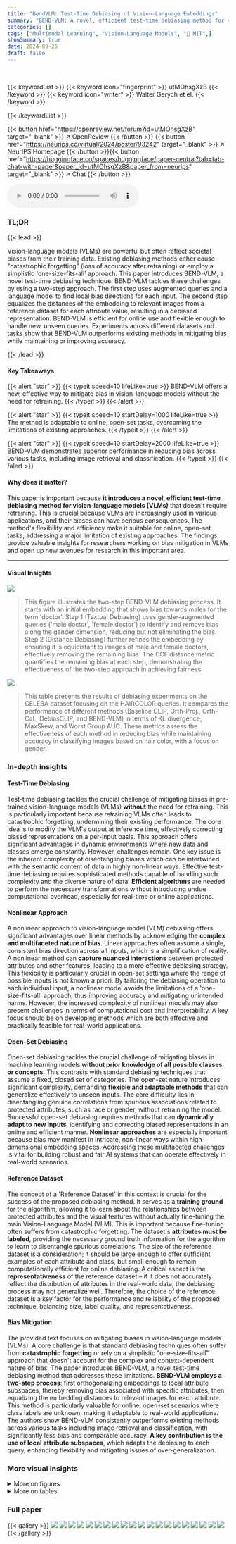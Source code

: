 ```yaml
---
title: "BendVLM: Test-Time Debiasing of Vision-Language Embeddings"
summary: "BEND-VLM: A novel, efficient test-time debiasing method for vision-language models, resolving bias without retraining."
categories: []
tags: ["Multimodal Learning", "Vision-Language Models", "🏢 MIT",]
showSummary: true
date: 2024-09-26
draft: false
---
```


<br>

{{< keywordList >}}
{{< keyword icon="fingerprint" >}} utMOhsgXzB {{< /keyword >}}
{{< keyword icon="writer" >}} Walter Gerych et el. {{< /keyword >}}
 
{{< /keywordList >}}

{{< button href="https://openreview.net/forum?id=utMOhsgXzB" target="_blank" >}}
↗ OpenReview
{{< /button >}}
{{< button href="https://neurips.cc/virtual/2024/poster/93242" target="_blank" >}}
↗ NeurIPS Homepage
{{< /button >}}{{< button href="https://huggingface.co/spaces/huggingface/paper-central?tab=tab-chat-with-paper&paper_id=utMOhsgXzB&paper_from=neurips" target="_blank" >}}
↗ Chat
{{< /button >}}



<audio controls>
    <source src="https://ai-paper-reviewer.com/utMOhsgXzB/podcast.wav" type="audio/wav">
    Your browser does not support the audio element.
</audio>


### TL;DR


{{< lead >}}

Vision-language models (VLMs) are powerful but often reflect societal biases from their training data. Existing debiasing methods either cause "catastrophic forgetting" (loss of accuracy after retraining) or employ a simplistic 'one-size-fits-all' approach. This paper introduces BEND-VLM, a novel test-time debiasing technique. BEND-VLM tackles these challenges by using a two-step approach. The first step uses augmented queries and a language model to find local bias directions for each input. The second step equalizes the distances of the embedding to relevant images from a reference dataset for each attribute value, resulting in a debiased representation. BEND-VLM is efficient for online use and flexible enough to handle new, unseen queries.  Experiments across different datasets and tasks show that BEND-VLM outperforms existing methods in mitigating bias while maintaining or improving accuracy.

{{< /lead >}}


#### Key Takeaways

{{< alert "star" >}}
{{< typeit speed=10 lifeLike=true >}} BEND-VLM offers a new, effective way to mitigate bias in vision-language models without the need for retraining. {{< /typeit >}}
{{< /alert >}}

{{< alert "star" >}}
{{< typeit speed=10 startDelay=1000 lifeLike=true >}} The method is adaptable to online, open-set tasks, overcoming the limitations of existing approaches. {{< /typeit >}}
{{< /alert >}}

{{< alert "star" >}}
{{< typeit speed=10 startDelay=2000 lifeLike=true >}} BEND-VLM demonstrates superior performance in reducing bias across various tasks, including image retrieval and classification. {{< /typeit >}}
{{< /alert >}}

#### Why does it matter?
This paper is important because **it introduces a novel, efficient test-time debiasing method for vision-language models (VLMs)** that doesn't require retraining. This is crucial because VLMs are increasingly used in various applications, and their biases can have serious consequences. The method's flexibility and efficiency make it suitable for online, open-set tasks, addressing a major limitation of existing approaches.  The findings provide valuable insights for researchers working on bias mitigation in VLMs and open up new avenues for research in this important area.

------
#### Visual Insights



![](https://ai-paper-reviewer.com/utMOhsgXzB/figures_2_1.jpg)

> This figure illustrates the two-step BEND-VLM debiasing process.  It starts with an initial embedding that shows bias towards males for the term 'doctor'. Step 1 (Textual Debiasing) uses gender-augmented queries ('male doctor', 'female doctor') to identify and remove bias along the gender dimension, reducing but not eliminating the bias. Step 2 (Distance Debiasing) further refines the embedding by ensuring it is equidistant to images of male and female doctors, effectively removing the remaining bias. The CCF distance metric quantifies the remaining bias at each step, demonstrating the effectiveness of the two-step approach in achieving fairness.





![](https://ai-paper-reviewer.com/utMOhsgXzB/tables_2_1.jpg)

> This table presents the results of debiasing experiments on the CELEBA dataset focusing on the HAIRCOLOR queries.  It compares the performance of different methods (Baseline CLIP, Orth-Proj., Orth-Cal., DebiasCLIP, and BEND-VLM) in terms of KL divergence, MaxSkew, and Worst Group AUC. These metrics assess the effectiveness of each method in reducing bias while maintaining accuracy in classifying images based on hair color, with a focus on gender.





### In-depth insights


#### Test-Time Debiasing
Test-time debiasing tackles the crucial challenge of mitigating biases in pre-trained vision-language models (VLMs) **without** the need for retraining.  This is particularly important because retraining VLMs often leads to catastrophic forgetting, undermining their existing performance.  The core idea is to modify the VLM's output at inference time, effectively correcting biased representations on a per-input basis.  This approach offers significant advantages in dynamic environments where new data and classes emerge constantly.  However, challenges remain.  One key issue is the inherent complexity of disentangling biases which can be intertwined with the semantic content of data in highly non-linear ways.  Effective test-time debiasing requires sophisticated methods capable of handling such complexity and the diverse nature of data.  **Efficient algorithms** are needed to perform the necessary transformations without introducing undue computational overhead, especially for real-time or online applications.

#### Nonlinear Approach
A nonlinear approach to vision-language model (VLM) debiasing offers significant advantages over linear methods by acknowledging the **complex and multifaceted nature of bias**.  Linear approaches often assume a single, consistent bias direction across all inputs, which is a simplification of reality.  A nonlinear method can **capture nuanced interactions** between protected attributes and other features, leading to a more effective debiasing strategy. This flexibility is particularly crucial in open-set settings where the range of possible inputs is not known a priori. By tailoring the debiasing operation to each individual input, a nonlinear model avoids the limitations of a 'one-size-fits-all' approach, thus improving accuracy and mitigating unintended harms.  However, the increased complexity of nonlinear models may also present challenges in terms of computational cost and interpretability.  A key focus should be on developing methods which are both effective and practically feasible for real-world applications.

#### Open-Set Debiasing
Open-set debiasing tackles the crucial challenge of mitigating biases in machine learning models **without prior knowledge of all possible classes or concepts**.  This contrasts with standard debiasing techniques that assume a fixed, closed set of categories. The open-set nature introduces significant complexity, demanding **flexible and adaptable methods** that can generalize effectively to unseen inputs.  The core difficulty lies in disentangling genuine correlations from spurious associations related to protected attributes, such as race or gender, without retraining the model.  Successful open-set debiasing requires methods that can **dynamically adapt to new inputs**,  identifying and correcting biased representations in an online and efficient manner.  **Nonlinear approaches** are especially important because bias may manifest in intricate, non-linear ways within high-dimensional embedding spaces.  Addressing these multifaceted challenges is vital for building robust and fair AI systems that can operate effectively in real-world scenarios.

#### Reference Dataset
The concept of a 'Reference Dataset' in this context is crucial for the success of the proposed debiasing method.  It serves as a **training ground** for the algorithm, allowing it to learn about the relationships between protected attributes and the visual features without actually fine-tuning the main Vision-Language Model (VLM). This is important because fine-tuning often suffers from catastrophic forgetting.  The dataset's **attributes must be labeled**, providing the necessary ground truth information for the algorithm to learn to disentangle spurious correlations.  The size of the reference dataset is a consideration; it should be large enough to offer sufficient examples of each attribute and class, but small enough to remain computationally efficient for online debiasing. A critical aspect is the **representativeness** of the reference dataset – if it does not accurately reflect the distribution of attributes in the real-world data, the debiasing process may not generalize well. Therefore, the choice of the reference dataset is a key factor for the performance and reliability of the proposed technique, balancing size, label quality, and representativeness.

#### Bias Mitigation
The provided text focuses on mitigating biases in vision-language models (VLMs).  A core challenge is that standard debiasing techniques often suffer from **catastrophic forgetting** or rely on a simplistic "one-size-fits-all" approach that doesn't account for the complex and context-dependent nature of bias.  The paper introduces BEND-VLM, a novel test-time debiasing method that addresses these limitations. **BEND-VLM employs a two-step process**: first orthogonalizing embeddings to local attribute subspaces, thereby removing bias associated with specific attributes, then equalizing the embedding distances to relevant images for each attribute.  This method is particularly valuable for online, open-set scenarios where class labels are unknown, making it adaptable to real-world applications.  The authors show BEND-VLM consistently outperforms existing methods across various tasks including image retrieval and classification, with significantly less bias and comparable accuracy. **A key contribution is the use of local attribute subspaces**, which adapts the debiasing to each query, enhancing flexibility and mitigating issues of over-generalization.


### More visual insights

<details>
<summary>More on figures
</summary>


![](https://ai-paper-reviewer.com/utMOhsgXzB/figures_5_1.jpg)

> This figure illustrates the two-step BEND-VLM debiasing process.  It starts with an initial query embedding (e.g., for the word 'doctor') that shows a bias towards males (higher CCF distance). The first step uses textual debiasing to orthogonalize the embedding, reducing the bias but not eliminating it. The second step employs distance debiasing using a reference dataset to ensure the final embedding is equidistant from relevant male and female examples, thus achieving an optimal, unbiased representation.


![](https://ai-paper-reviewer.com/utMOhsgXzB/figures_6_1.jpg)

> This figure shows the performance of BEND-VLM compared to other debiasing methods on two different versions of the CLIP model (CLIP-ViT-Base-Patch16 and CLIP-ViT-Large-Patch14).  The x-axis represents the average MaxSkew, a metric indicating the level of bias, with lower values signifying less bias. The y-axis shows the Worst Group Zero-Shot AUC ROC, a measure of classification accuracy for the group most disadvantaged by bias.  The plot demonstrates that BEND-VLM achieves higher accuracy while exhibiting lower bias than other methods.  Each point represents a different debiasing method, with BEND-VLM positioned in the top-left quadrant indicating superior performance (high accuracy, low bias).


</details>




<details>
<summary>More on tables
</summary>


![](https://ai-paper-reviewer.com/utMOhsgXzB/tables_7_1.jpg)
> This table presents the results of debiasing experiments conducted on the UTKFACE dataset using different methods.  The goal was to mitigate biases related to gender and race when using stereotype-related queries. The table shows the KL divergence and maximum skew values for different methods: Baseline CLIP (no debiasing), Orthogonal Projection, Orthogonal Calibration, DebiasCLIP, and BEND-VLM. Lower KL divergence and MaxSkew values indicate better debiasing performance.  The results are shown separately for both race and gender attributes and for two different CLIP model versions (ViT-B-P16 and ViT-L-P14).

![](https://ai-paper-reviewer.com/utMOhsgXzB/tables_7_2.jpg)
> This table presents the results of debiasing experiments conducted on the UTKFACE dataset using various methods.  The experiments focused on mitigating biases related to gender and race, specifically examining the impact on queries associated with stereotypes.  The table shows the KL divergence and MaxSkew metrics, which quantify the reduction in bias achieved by each method.  Lower KL Divergence and MaxSkew values indicate better debiasing performance.  The methods compared include Baseline CLIP (no debiasing), Orthogonal Projection, Orthogonal Calibration, DebiasCLIP, and the proposed BEND-VLM.

![](https://ai-paper-reviewer.com/utMOhsgXzB/tables_7_3.jpg)
> This table presents the results of debiasing experiments conducted on the UTKFACE dataset.  The experiments focused on mitigating bias related to gender and race, using STEREOTYPE queries.  The table shows the KL divergence and maximum skew values for different debiasing methods (Baseline CLIP, Orth-Proj, Orth-Cal, DebiasCLIP, and BEND-VLM) applied to both CLIP-ViT-B-P16 and CLIP-ViT-L-P14 models. Lower KL divergence and MaxSkew values indicate better debiasing performance.

![](https://ai-paper-reviewer.com/utMOhsgXzB/tables_8_1.jpg)
> This table presents the results of an experiment where the FAIRFACE dataset was debiased with respect to gender using the HAIRCOLOR queries. However, instead of evaluating the results on gender bias, the evaluation was performed on race bias. This is to investigate the potential unintended consequences of debiasing for one attribute on another.  The table shows the KL divergence and MaxSkew metrics for different methods, including the baseline CLIP and the proposed BEND-VLM method (with and without steps 1 and 2). Lower KL divergence and MaxSkew values indicate better debiasing performance.

![](https://ai-paper-reviewer.com/utMOhsgXzB/tables_8_2.jpg)
> This table presents the average negative sentiment scores obtained from the generated captions for the FAIRFACE dataset, categorized by race.  Lower scores indicate less negative sentiment. The table compares the baseline CLIP model's results with those produced by the BEND-VLM model, demonstrating the reduction in negative sentiment achieved by BEND-VLM across different racial groups. The 'Max Disparity' column highlights the difference between the highest and lowest average negative sentiment scores, indicating the reduction in bias achieved by BEND-VLM.

![](https://ai-paper-reviewer.com/utMOhsgXzB/tables_14_1.jpg)
> This table presents the results of debiasing experiments on the CELEBA dataset using different methods.  The goal is to mitigate gender bias in the context of hair color classification. The table shows the KL divergence (lower is better, indicating less bias), MaxSkew (lower is better, indicating more balanced attribute distributions), and Worst Group AUC (higher is better, indicating better performance on the under-represented group). The methods compared include the baseline CLIP model and three debiasing techniques: Orthogonal Projection, Orthogonal Calibration, and DebiasCLIP. The results are broken down for different CLIP models (CLIP-ViT-B-P16 and CLIP-ViT-L-P14). BEND-VLM shows the best performance across all metrics, indicating effective gender debiasing.

![](https://ai-paper-reviewer.com/utMOhsgXzB/tables_14_2.jpg)
> This table presents the results of an ablation study evaluating the contribution of each step (Step 1 and Step 2) in the BEND-VLM method. It compares the performance of BEND-VLM using both steps, only Step 1, only Step 2, and the baseline CLIP model across three metrics: KL Divergence, MaxSkew, and Worst Group AUC. Lower values of KL Divergence and MaxSkew indicate better performance, while a higher value of Worst Group AUC shows better accuracy.  The results reveal the importance of both steps in achieving optimal performance.

![](https://ai-paper-reviewer.com/utMOhsgXzB/tables_15_1.jpg)
> This table presents the results of an experiment where the reference dataset used for debiasing is different from the target dataset.  The goal is to evaluate the robustness of the BEND-VLM model to out-of-distribution (OOD) data. The table shows the KL divergence, MaxSkew, and Worst Group AUC for different methods (Baseline CLIP, Orth-Proj, Orth-Cal, DebiasCLIP, BEND-VLM with OOD reference data, and BEND-VLM with in-distribution (ID) reference data) applied to the CELEBA dataset.  The results demonstrate how the BEND-VLM performs when faced with an unseen reference dataset during the debiasing process. The metric 'Worst Group AUC' measures how well the zero-shot classification performs for the most disadvantaged group.

![](https://ai-paper-reviewer.com/utMOhsgXzB/tables_15_2.jpg)
> This table presents the results of debiasing experiments using the FLAVA model on the CelebA dataset.  It compares the performance of BEND-VLM against baseline CLIP, Orthogonal Projection, and Orthogonal Calibration methods. The metrics reported include KL Divergence, MaxSkew, and Worst Group AUC for both HAIRCOLOR and STEREOTYPE query sets.  The table highlights the effectiveness of BEND-VLM in reducing bias while maintaining or improving performance compared to other methods, demonstrating its generalizability beyond CLIP.

![](https://ai-paper-reviewer.com/utMOhsgXzB/tables_18_1.jpg)
> This table presents the results of an experiment where the BEND-VLM model is evaluated using FAIRFACE as the reference dataset and CELEBA as the target dataset.  It shows the impact of using an out-of-distribution (OOD) reference dataset on the model's performance in terms of KL divergence, MaxSkew, and Worst Group AUC for the HAIRCOLOR queries.  Comparing the results obtained with an OOD reference dataset against those using an in-distribution (ID) reference dataset helps to understand the robustness and generalizability of the BEND-VLM model.

![](https://ai-paper-reviewer.com/utMOhsgXzB/tables_19_1.jpg)
> This table presents the results of debiasing experiments on the UTKFACE dataset using different methods.  It shows the KL divergence and MaxSkew metrics for both gender and race attributes, comparing the performance of the baseline CLIP model against Orthogonal Projection, Orthogonal Calibration, DebiasCLIP, and BEND-VLM for a set of queries related to stereotypes. Lower KL Divergence and MaxSkew values indicate better debiasing performance.

![](https://ai-paper-reviewer.com/utMOhsgXzB/tables_20_1.jpg)
> This table presents the results of debiasing experiments on the CelebA dataset focusing on hair color.  It compares different methods, including the proposed BEND-VLM, for their effectiveness in reducing gender bias while maintaining accuracy in a zero-shot classification task.  Metrics include KL divergence (a measure of the difference between the true and predicted distributions of genders), MaxSkew (maximum skew between true and predicted gender proportions), and Worst Group AUC (area under the ROC curve for the worst-performing gender group).

![](https://ai-paper-reviewer.com/utMOhsgXzB/tables_20_2.jpg)
> This table presents the results of debiasing experiments conducted on the CELEBA dataset, focusing on gender bias in the context of hair color. It compares different debiasing methods, including the proposed BEND-VLM, against baseline and other existing debiasing techniques.  The metrics used are KL divergence (measuring the difference between the true and empirical distributions of gender in the retrieved images), MaxSkew (measuring the maximum skew in the attribute distribution), and Worst Group AUC (measuring the area under the ROC curve for the worst-performing group).  The goal is to show BEND-VLM's effectiveness in reducing gender bias in image retrieval while maintaining or improving accuracy.

![](https://ai-paper-reviewer.com/utMOhsgXzB/tables_20_3.jpg)
> This table presents the results of debiasing experiments conducted on the CELEBA dataset, focusing on gender bias within HAIRCOLOR queries. It compares different methods, including the baseline, orthogonal projection, orthogonal calibration, DebiasCLIP, and BEND-VLM, evaluating their performance across metrics like KL Divergence, MaxSkew, and Worst Group AUC.  The metrics assess the effectiveness of each method in mitigating gender bias while maintaining classification accuracy.

![](https://ai-paper-reviewer.com/utMOhsgXzB/tables_20_4.jpg)
> This table presents the results of an experiment where the BEND-VLM model is evaluated using an out-of-distribution (OOD) reference dataset (FAIRFACE) and a target dataset (CELEBA). The experiment focuses on debiasing gender bias in the context of HAIRCOLOR queries. The table compares the performance of BEND-VLM with baseline CLIP and other debiasing methods in terms of KL divergence, MaxSkew, and Worst Group AUC, providing insights into the model's robustness and effectiveness when faced with OOD data.

</details>




### Full paper

{{< gallery >}}
<img src="https://ai-paper-reviewer.com/utMOhsgXzB/1.png" class="grid-w50 md:grid-w33 xl:grid-w25" />
<img src="https://ai-paper-reviewer.com/utMOhsgXzB/2.png" class="grid-w50 md:grid-w33 xl:grid-w25" />
<img src="https://ai-paper-reviewer.com/utMOhsgXzB/3.png" class="grid-w50 md:grid-w33 xl:grid-w25" />
<img src="https://ai-paper-reviewer.com/utMOhsgXzB/4.png" class="grid-w50 md:grid-w33 xl:grid-w25" />
<img src="https://ai-paper-reviewer.com/utMOhsgXzB/5.png" class="grid-w50 md:grid-w33 xl:grid-w25" />
<img src="https://ai-paper-reviewer.com/utMOhsgXzB/6.png" class="grid-w50 md:grid-w33 xl:grid-w25" />
<img src="https://ai-paper-reviewer.com/utMOhsgXzB/7.png" class="grid-w50 md:grid-w33 xl:grid-w25" />
<img src="https://ai-paper-reviewer.com/utMOhsgXzB/8.png" class="grid-w50 md:grid-w33 xl:grid-w25" />
<img src="https://ai-paper-reviewer.com/utMOhsgXzB/9.png" class="grid-w50 md:grid-w33 xl:grid-w25" />
<img src="https://ai-paper-reviewer.com/utMOhsgXzB/10.png" class="grid-w50 md:grid-w33 xl:grid-w25" />
<img src="https://ai-paper-reviewer.com/utMOhsgXzB/11.png" class="grid-w50 md:grid-w33 xl:grid-w25" />
<img src="https://ai-paper-reviewer.com/utMOhsgXzB/12.png" class="grid-w50 md:grid-w33 xl:grid-w25" />
<img src="https://ai-paper-reviewer.com/utMOhsgXzB/13.png" class="grid-w50 md:grid-w33 xl:grid-w25" />
<img src="https://ai-paper-reviewer.com/utMOhsgXzB/14.png" class="grid-w50 md:grid-w33 xl:grid-w25" />
<img src="https://ai-paper-reviewer.com/utMOhsgXzB/15.png" class="grid-w50 md:grid-w33 xl:grid-w25" />
<img src="https://ai-paper-reviewer.com/utMOhsgXzB/16.png" class="grid-w50 md:grid-w33 xl:grid-w25" />
<img src="https://ai-paper-reviewer.com/utMOhsgXzB/17.png" class="grid-w50 md:grid-w33 xl:grid-w25" />
<img src="https://ai-paper-reviewer.com/utMOhsgXzB/18.png" class="grid-w50 md:grid-w33 xl:grid-w25" />
<img src="https://ai-paper-reviewer.com/utMOhsgXzB/19.png" class="grid-w50 md:grid-w33 xl:grid-w25" />
<img src="https://ai-paper-reviewer.com/utMOhsgXzB/20.png" class="grid-w50 md:grid-w33 xl:grid-w25" />
{{< /gallery >}}